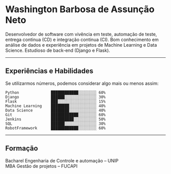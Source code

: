# Washington Barbosa de Assunção Neto

Desenvolvedor de software com vivência em teste, automação de teste, entrega continua (CD) e integração continua (CI). Bom conhecimento em análise de dados e experiência em projetos de Machine Learning e Data Science. Estudioso de back-end (Django e Flask).

----------

## Experiências e Habilidades 
Se utilizarmos números, podemos considerar algo mais ou menos assim:

```plain
Python				████████████░░░░░░░░ 60%
Django				██████░░░░░░░░░░░░░░ 30% 
Flask				███░░░░░░░░░░░░░░░░░ 15%
Machine Learning	████████░░░░░░░░░░░░ 40%
Data Science		████████░░░░░░░░░░░░ 40%
Git					████████████░░░░░░░░ 60%
Jenkins				██████████░░░░░░░░░░ 50%
SQL					██████░░░░░░░░░░░░░░ 30%
RobotFramework		████████████░░░░░░░░ 60%
```

------------------------

## Formação

Bacharel Engenharia de Controle e automação – UNIP <br>
MBA Gestão de projetos – FUCAPI <br>